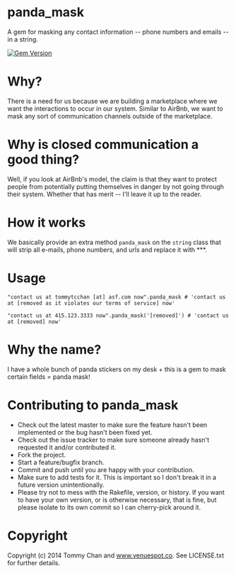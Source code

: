 panda_mask
==========
A gem for masking any contact information -- phone numbers and emails -- in a string.

[![Gem Version](https://badge.fury.io/rb/panda_mask.png)](http://badge.fury.io/rb/panda_mask)


Why?
====
There is a need for us because we are building a marketplace where we want the interactions to occur in our system. Similar to AirBnb, we want to mask any sort of communication channels outside of the marketplace.

Why is closed communication a good thing?
========================================
Well, if you look at AirBnb's model, the claim is that they want to protect people from potentially putting themselves in danger by not going through their system. Whether that has merit -- I'll leave it up to the reader.

How it works
============
We basically provide an extra method ```panda_mask``` on the ```string``` class that will strip all e-mails, phone numbers, and urls and replace it with ***.

Usage
=====

```
"contact us at tommytcchan [at] asf.com now".panda_mask # 'contact us at [removed as it violates our terms of service] now'
```

```
"contact us at 415.123.3333 now".panda_mask('[removed]') # 'contact us at [removed] now'
```

Why the name?
=============
I have a whole bunch of panda stickers on my desk + this is a gem to mask certain fields = panda mask!

Contributing to panda_mask
==========================

* Check out the latest master to make sure the feature hasn't been implemented or the bug hasn't been fixed yet.
* Check out the issue tracker to make sure someone already hasn't requested it and/or contributed it.
* Fork the project.
* Start a feature/bugfix branch.
* Commit and push until you are happy with your contribution.
* Make sure to add tests for it. This is important so I don't break it in a future version unintentionally.
* Please try not to mess with the Rakefile, version, or history. If you want to have your own version, or is otherwise necessary, that is fine, but please isolate to its own commit so I can cherry-pick around it.

Copyright
=========

Copyright (c) 2014 Tommy Chan and www.venuespot.co. See LICENSE.txt for
further details.
